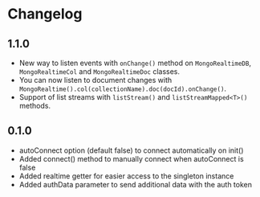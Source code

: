 # Changelog

## 1.1.0

* New way to listen events with `onChange()` method on `MongoRealtimeDB`, `MongoRealtimeCol` and `MongoRealtimeDoc` classes.
* You can now listen to document changes with `MongoRealtime().col(collectionName).doc(docId).onChange()`.
* Support of list streams with `listStream()` and `listStreamMapped<T>()` methods.

## 0.1.0

* autoConnect option (default false) to connect automatically on init()
* Added connect() method to manually connect when autoConnect is false
* Added realtime getter for easier access to the singleton instance
* Added authData parameter to send additional data with the auth token
